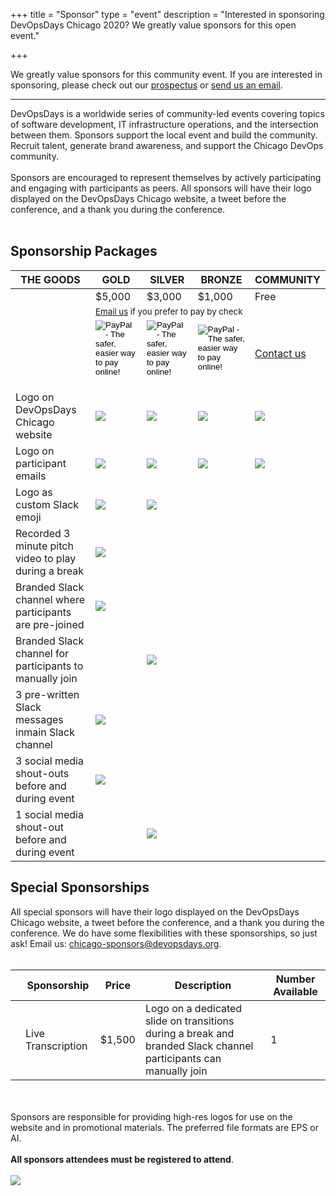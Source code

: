 +++
title = "Sponsor"
type = "event"
description = "Interested in sponsoring DevOpsDays Chicago 2020? We greatly value sponsors for this open event."


+++
<div class = "row">
<div class = "col-md-8 col-sm-12">
We greatly value sponsors for this community event. If you are interested in sponsoring, please check out our <a href="https://assets.devopsdays.org/events/2020/chicago/2020-chicago-devopsdays-prospectus.pdf" target="_blank">prospectus</a> or <a href="mailto:chicago-sponsors@devopsdays.org?subject=Interested%20in%20Sponsoring%20DevOpsDays%20Chicago%202020">send us an email</a>.

<hr>

DevOpsDays is a worldwide series of community-led events covering topics of software development, IT infrastructure operations, and the intersection between them. Sponsors support the local event and build the community. 
Recruit talent, generate brand awareness, and support the Chicago DevOps community.<br><br>
Sponsors are encouraged to represent themselves by actively participating and engaging with participants as peers. 
All sponsors will have their logo displayed on the DevOpsDays Chicago website, a tweet before the conference, and a thank you during the conference.
<br><br>
<h2>Sponsorship Packages</h2>

<table class="table table-bordered table-hover">
  <thead>
    <tr>
      <th scope="col">THE GOODS</th>
      <th scope="col">GOLD</th>
      <th scope="col">SILVER</th>
      <th scope="col">BRONZE</th>
      <th scope="col">COMMUNITY</th>
    </tr>
  </thead>
  <tbody>
    <tr>
      <td></td>
      <td>$5,000</td>
      <td>$3,000</td>
      <td>$1,000</td>
      <td>Free</td>
    </tr>
    <tr>
      <td></td>
      <td colspan="3"><small>
      <a href="mailto:chicago-sponsors@devopsdays.org?subject=DevOpsDays%20Chicago%202020%20Sponsorship">Email us</a> if you prefer to pay by check
      </small></td>
      <td></td>
    </tr>
    <tr>
      <td></td>
      <td>
               <!-- gold Paypal button  -->
        <form action="https://www.paypal.com/cgi-bin/webscr" method="post" target="_top">
          <input type="hidden" name="cmd" value="_s-xclick">
          <input type="hidden" name="hosted_button_id" value="S9SCLZP3USU7L">
          <input type="image" src="https://www.paypalobjects.com/en_US/i/btn/btn_paynow_LG.gif" border="0" name="submit" alt="PayPal - The safer, easier way to pay online!">
          <img alt="" border="0" src="https://www.paypalobjects.com/en_US/i/scr/pixel.gif" width="1" height="1">
        </form>
      </td>
      <td>
             <!-- silver Paypal button  -->
        <form action="https://www.paypal.com/cgi-bin/webscr" method="post" target="_top">
          <input type="hidden" name="cmd" value="_s-xclick">
          <input type="hidden" name="hosted_button_id" value="LUSEMWLZ7MKKW">
          <input type="image" src="https://www.paypalobjects.com/en_US/i/btn/btn_paynow_LG.gif" border="0" name="submit" alt="PayPal - The safer, easier way to pay online!">
          <img alt="" border="0" src="https://www.paypalobjects.com/en_US/i/scr/pixel.gif" width="1" height="1">
        </form>
      </td>
      <td>
        <!-- bronze Paypal button  -->
        <form action="https://www.paypal.com/cgi-bin/webscr" method="post" target="_top">
          <input type="hidden" name="cmd" value="_s-xclick">
          <input type="hidden" name="hosted_button_id" value="DDXAP9S3324DC">
          <input type="image" src="https://www.paypalobjects.com/en_US/i/btn/btn_paynow_LG.gif" border="0" name="submit" alt="PayPal - The safer, easier way to pay online!">
          <img alt="" border="0" src="https://www.paypalobjects.com/en_US/i/scr/pixel.gif" width="1" height="1">
        </form>
      </td>
      <td><a href="mailto:chicago-sponsors@devopsdays.org?subject=Interested%20in%20Community%20Sponsorship%20DevOpsDays%20Chicago%202020">Contact us</a>
      </td>
    </tr>
    <tr>
      <td>Logo on DevOpsDays Chicago website</td>
      <td><img src = "/events/2020-chicago/yak-head.png"></td>
      <td><img src = "/events/2020-chicago/yak-head.png"></td>
      <td><img src = "/events/2020-chicago/yak-head.png"></td>
      <td><img src = "/events/2020-chicago/yak-head.png"></td>
    </tr>
    <tr>
      <td>Logo on participant emails</td>
      <td><img src = "/events/2020-chicago/yak-head.png"></td>
      <td><img src = "/events/2020-chicago/yak-head.png"></td>
      <td><img src = "/events/2020-chicago/yak-head.png"></td>
      <td><img src = "/events/2020-chicago/yak-head.png"></td>
    </tr>
    <tr>
      <td>Logo as custom Slack emoji</td>
      <td><img src = "/events/2020-chicago/yak-head.png"></td>
      <td><img src = "/events/2020-chicago/yak-head.png"></td>
      <td></td>
      <td></td>
    </tr>
    <tr>
      <td>Recorded 3 minute pitch video to play during a break</td>
      <td><img src = "/events/2020-chicago/yak-head.png"></td>
      <td></td>
      <td></td>
      <td></td>
    </tr>
    <tr>
      <td>Branded Slack channel where participants are pre-joined</td>
      <td><img src = "/events/2020-chicago/yak-head.png"></td>
      <td></td>
      <td></td>
      <td></td>
    </tr>
    <tr>
      <td>Branded Slack channel for participants to manually join</td>
      <td></td>
      <td><img src = "/events/2020-chicago/yak-head.png"></td>
      <td></td>
      <td></td>
    </tr>
    <tr>
      <td>3 pre-written Slack messages inmain Slack channel</td>
      <td><img src = "/events/2020-chicago/yak-head.png"></td>
      <td></td>
      <td></td>
      <td></td>
    </tr>
    <tr>
      <td>3 social media shout-outs before and during event</td>
      <td><img src = "/events/2020-chicago/yak-head.png"></td>
      <td></td>
      <td></td>
      <td></td>
    </tr>
    <tr>
      <td>1 social media shout-out before and during event</td>
      <td></td>
      <td><img src = "/events/2020-chicago/yak-head.png"></td>
      <td></td>
      <td></td>
    </tr>
  </tbody>
</table>

<h2>Special Sponsorships</h2>

All special sponsors will have their logo displayed on the DevOpsDays Chicago website, a tweet before the conference, and a thank you during the conference. We do have some flexibilities with these sponsorships, so just ask! Email us: <a href="mailto:chicago-sponsors@devopsdays.org">chicago-sponsors@devopsdays.org</a>.
<br/><br/>

<table class="table table-bordered table-hover">
  <thead>
    <tr>
      <th scope="col"></th>
      <th scope="col">Sponsorship</th>
      <th scope="col">Price</th>
      <th scope="col">Description</th>
      <th scope="col">Number Available</th>
    </tr>
  </thead>
  <tbody>
    <tr>
      <td align="center"><i class="fa fa-commenting fa-4x"></i></td>
      <td>Live Transcription</td>
      <td>$1,500</td>
      <td>Logo on a dedicated slide on transitions during a break and branded Slack channel participants can manually join</td>
      <td>1</td>
    </tr>
  </tbody>
</table>

<div class = "row">
<div class = "col-12">
  <br/>
  <br/>
  Sponsors are responsible for providing high-res logos for use on the website and in promotional materials.  The preferred file formats are EPS or AI.
  <br/><br/>
  <b>All sponsors attendees must be registered to attend</b>.
<br><br>
</div>
</div>
</div>
<div class = "col-md-4 col-sm-12">
<a href = "https://assets.devopsdays.org/events/2020/chicago/2020-chicago-devopsdays-prospectus.pdf" target="_blank"><img src = "/events/2020-chicago/DOD_Chi_Prospectus_2020.png" class="img-fluid""></a>
</div>
</div>
